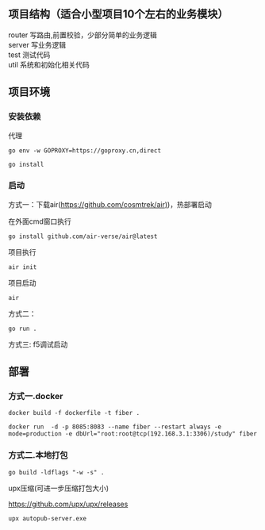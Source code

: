
## 项目结构（适合小型项目10个左右的业务模块）
router 写路由,前置校验，少部分简单的业务逻辑<br />server 写业务逻辑<br />test 测试代码<br />util 系统和初始化相关代码

## 项目环境
### 安装依赖
代理
```
go env -w GOPROXY=https://goproxy.cn,direct
```
```
go install
```
### 启动
方式一：下载air([https://github.com/cosmtrek/air)](https://github.com/cosmtrek/air))，热部署启动<br />

在外面cmd窗口执行
```
go install github.com/air-verse/air@latest
```

项目执行 
```
air init
```
项目启动 
```
air
```

方式二：
```
go run .
```

方式三: f5调试启动

<a name="ka6CV"></a>
## 部署
<a name="LsvlL"></a>

### 方式一.docker
```
docker build -f dockerfile -t fiber .
```
```
docker run  -d -p 8085:8083 --name fiber --restart always -e mode=production -e dbUrl="root:root@tcp(192.168.3.1:3306)/study" fiber
```

<a name="JAkhv"></a>

### 方式二.本地打包
```
go build -ldflags "-w -s" .
```
upx压缩(可进一步压缩打包大小)

https://github.com/upx/upx/releases
```
upx autopub-server.exe
```